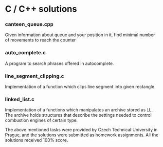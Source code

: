 # C / C++ solutions 

### canteen_queue.cpp
Given information about queue and your position in it, find minimal number of movements to reach the counter

### auto_complete.c
A program to search phrases offered in autocomplete.

### line_segment_clipping.c
Implementation of a function which clips line segment into given rectangle.

### linked_list.c
Implementation of a functions which manipulates an archive stored as LL. The archive holds structures that describe the settings needed to control combustion engines of certain type.

The above mentioned tasks were provided by Czech Technical University in Prague, and the solutions were submitted as homework assignments. All the solutions received 100% score.
